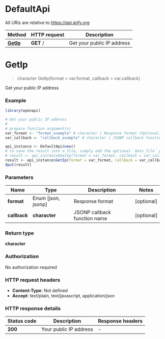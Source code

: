 # DefaultApi

All URIs are relative to *https://api.ipify.org*

Method | HTTP request | Description
------------- | ------------- | -------------
[**GetIp**](DefaultApi.md#GetIp) | **GET** / | Get your public IP address


# **GetIp**
> character GetIp(format = var.format, callback = var.callback)

Get your public IP address

### Example
```R
library(openapi)

# Get your public IP address
#
# prepare function argument(s)
var_format <- "format_example" # character | Response format (Optional)
var_callback <- "callback_example" # character | JSONP callback function name (Optional)

api_instance <- DefaultApi$new()
# to save the result into a file, simply add the optional `data_file` parameter, e.g.
# result <- api_instance$GetIp(format = var_format, callback = var_callbackdata_file = "result.txt")
result <- api_instance$GetIp(format = var_format, callback = var_callback)
dput(result)
```

### Parameters

Name | Type | Description  | Notes
------------- | ------------- | ------------- | -------------
 **format** | Enum [json, jsonp] | Response format | [optional] 
 **callback** | **character**| JSONP callback function name | [optional] 

### Return type

**character**

### Authorization

No authorization required

### HTTP request headers

 - **Content-Type**: Not defined
 - **Accept**: text/plain, text/javascript, application/json

### HTTP response details
| Status code | Description | Response headers |
|-------------|-------------|------------------|
| **200** | Your public IP address |  -  |

